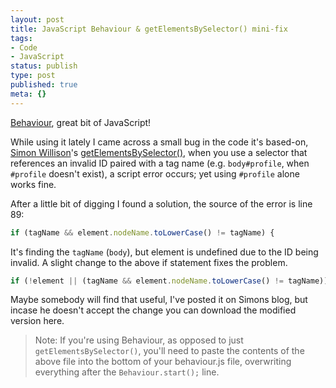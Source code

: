 ```yaml
---
layout: post
title: JavaScript Behaviour & getElementsBySelector() mini-fix
tags:
- Code
- JavaScript
status: publish
type: post
published: true
meta: {}
---
```

[Behaviour](http://bennolan.com/behaviour/), great bit of JavaScript!

While using it lately I came across a small bug in the code it's based-on, [Simon Willison](http://simon.incutio.com/)'s [getElementsBySelector()](http://simon.incutio.com/archive/2003/03/25/getElementsBySelector), when you use a selector that references an invalid ID paired with a tag name (e.g. `body#profile`, when `#profile` doesn't exist), a script error occurs; yet using `#profile` alone works fine.

After a little bit of digging I found a solution, the source of the error is line 89:

``` js
if (tagName && element.nodeName.toLowerCase() != tagName) {
```

<!-- more -->

It's finding the `tagName` (`body`), but element is undefined due to the ID being invalid. A slight change to the above if statement fixes the problem.

``` js
if (!element || (tagName && element.nodeName.toLowerCase() != tagName)) {
```

Maybe somebody will find that useful, I've posted it on Simons blog, but incase he doesn't accept the change you can download the modified version here.

> Note: If you're using Behaviour, as opposed to just `getElementsBySelector()`, you'll need to paste the contents of the above file into the bottom of your behaviour.js file, overwriting everything after the `Behaviour.start();` line.
